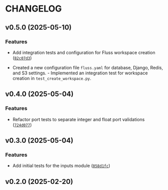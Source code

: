 # CHANGELOG


## v0.5.0 (2025-05-10)

### Features

- Add integration tests and configuration for Fluss workspace creation
  ([`82c07d3`](https://github.com/arkitektio/fluss-next/commit/82c07d35117d6b03751bef78b768a95441b870ea))

- Created a new configuration file `fluss.yaml` for database, Django, Redis, and S3 settings. -
  Implemented an integration test for workspace creation in `test_create_workspace.py`.


## v0.4.0 (2025-05-04)

### Features

- Refactor port tests to separate integer and float port validations
  ([`724d077`](https://github.com/arkitektio/fluss-next/commit/724d077b19f497fbe41716a530df190f796d3309))


## v0.3.0 (2025-05-04)

### Features

- Add initial tests for the inputs module
  ([`058d1fc`](https://github.com/arkitektio/fluss-next/commit/058d1fc1f102411876dbcc27645ad4e254a65a8c))


## v0.2.0 (2025-02-20)

